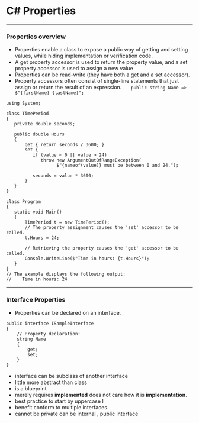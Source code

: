 # C# Properties
---
### Properties overview
* Properties enable a class to expose a public way of getting and setting values, while hiding implementation or verification code.
* A get property accessor is used to return the property value, and a set property accessor is used to assign a new value
* Properties can be read-write (they have both a get and a set accessor).
* Property accessors often consist of single-line statements that just assign or return the result of an expression.
`    public string Name => $"{firstName} {lastName}";   `
```
using System;

class TimePeriod
{
   private double seconds;

   public double Hours
   {
       get { return seconds / 3600; }
       set {
          if (value < 0 || value > 24)
             throw new ArgumentOutOfRangeException(
                   $"{nameof(value)} must be between 0 and 24.");

          seconds = value * 3600;
       }
   }
}

class Program
{
   static void Main()
   {
       TimePeriod t = new TimePeriod();
       // The property assignment causes the 'set' accessor to be called.
       t.Hours = 24;

       // Retrieving the property causes the 'get' accessor to be called.
       Console.WriteLine($"Time in hours: {t.Hours}");
   }
}
// The example displays the following output:
//    Time in hours: 24

```
---

### Interface Properties
* Properties can be declared on an interface.
```
public interface ISampleInterface
{
    // Property declaration:
    string Name
    {
        get;
        set;
    }
}

```
* interface  can be subclass of another interface
* little more abstract than class
* is a blueprint
* merely requires **implemented** does not care how it is **implementation**.
* best practice to start by uppercase I
* benefit conform to multiple interfaces.
* cannot be private can be internal , public interface
